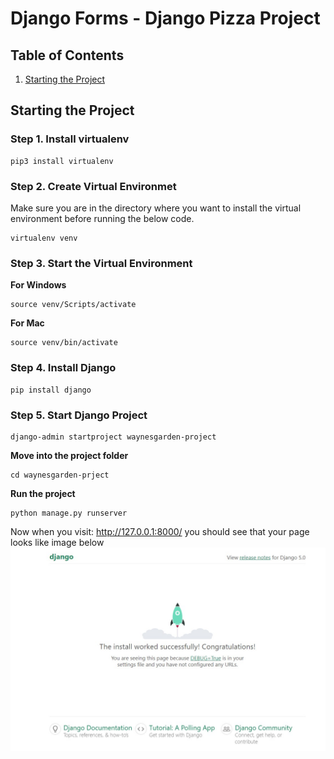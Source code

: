 # Django Forms - Django Pizza Project

## Table of Contents
1. [Starting the Project](#starting-the-project)

## Starting the Project

### Step 1. Install virtualenv
```console
pip3 install virtualenv
```
### Step 2. Create Virtual Environmet
Make sure you are in the directory where you want to install the virtual environment before running the below code.
```console
virtualenv venv
```

### Step 3. Start the Virtual Environment
**For Windows**
```console
source venv/Scripts/activate
```

**For Mac**
```console
source venv/bin/activate
```
### Step 4. Install Django
```console
pip install django
```
### Step 5. Start Django Project
```console
django-admin startproject waynesgarden-project
```
**Move into the project folder**
```console
cd waynesgarden-prject
```
**Run the project**
```console
python manage.py runserver
```
Now when you visit: http://127.0.0.1:8000/ you should see that your page looks like image below
![Django Start Page](django-start-page.jpg)